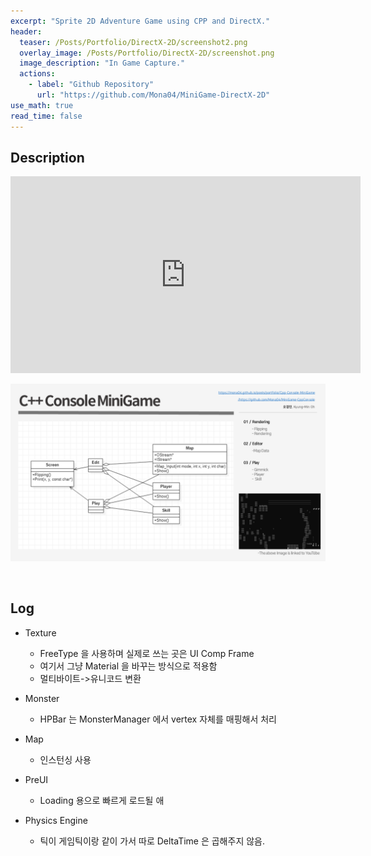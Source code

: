 ```yaml
---
excerpt: "Sprite 2D Adventure Game using CPP and DirectX."
header:
  teaser: /Posts/Portfolio/DirectX-2D/screenshot2.png
  overlay_image: /Posts/Portfolio/DirectX-2D/screenshot.png
  image_description: "In Game Capture."
  actions:
    - label: "Github Repository"
      url: "https://github.com/Mona04/MiniGame-DirectX-2D"
use_math: true
read_time: false
---
```


## Description

<iframe width="560" height="315" src="https://www.youtube.com/embed/LKdIVl1ML1c" frameborder="0" allowfullscreen></iframe>

<br/>

[![Technical Documentation](/Posts/Portfolio/Cpp-Console-MiniGame/MiniGame-TD.png)](/Posts/Portfolio/Cpp-Console-MiniGame/MiniGame-TD.pdf)

<br/>


## Log

+ Texture
  + FreeType 을 사용하며 실제로 쓰는 곳은 UI Comp Frame
  + 여기서 그냥 Material 을 바꾸는 방식으로 적용함
  + 멀티바이트->유니코드 변환

+ Monster
  + HPBar 는 MonsterManager 에서 vertex 자체를 매핑해서 처리

+ Map
  + 인스턴싱 사용

+ PreUI
  + Loading 용으로 빠르게 로드될 애

+ Physics Engine
  + 틱이 게임틱이랑 같이 가서 따로 DeltaTime 은 곱해주지 않음.